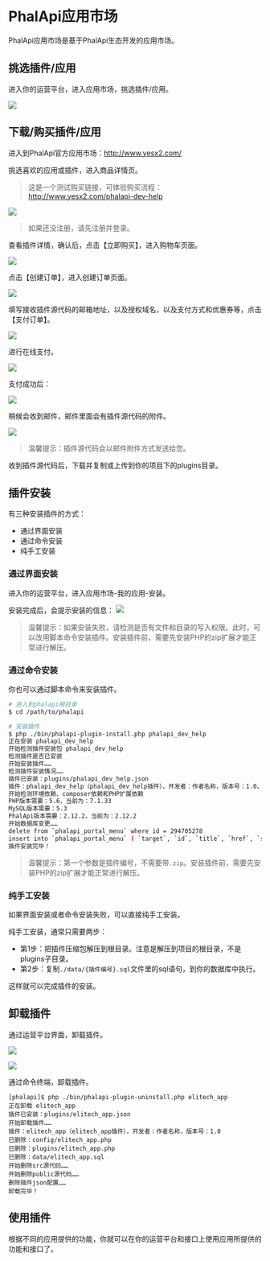 # PhalApi应用市场

PhalApi应用市场是基于PhalApi生态开发的应用市场。

## 挑选插件/应用

进入你的运营平台，进入应用市场，挑选插件/应用。

![](http://cdn7.okayapi.com/yesyesapi_20200312123139_653dc13fa6c6809ccbb80551d756f671.png)

## 下载/购买插件/应用

进入到PhalApi官方应用市场：http://www.yesx2.com/  

挑选喜欢的应用或插件，进入商品详情页。  

> 这是一个测试购买链接，可体验购买流程：http://www.yesx2.com/phalapi-dev-help  

![](http://cdn7.okayapi.com/yesyesapi_20200315205126_f060ced58f3fb5fb8566d3096c565b04.jpg)  

> 如果还没注册，请先注册并登录。  

查看插件详情，确认后，点击【立即购买】，进入购物车页面。  

![](http://cdn7.okayapi.com/yesyesapi_20200315205302_b5060b368cb6860167e8ef5d2d1c718b.png)

点击【创建订单】，进入创建订单页面。  

![](http://cdn7.okayapi.com/yesyesapi_20200315205502_ba1c5bd2220a64d8e7a446922c2e628a.png)  

填写接收插件源代码的邮箱地址，以及授权域名，以及支付方式和优惠券等，点击【支付订单】。  

![](http://cdn7.okayapi.com/yesyesapi_20200315205502_ba1c5bd2220a64d8e7a446922c2e628a.png)  

进行在线支付。  

![](http://cdn7.okayapi.com/yesyesapi_20200315210008_e8ec59c664ff335e53820d0d080fb55e.jpg)

支付成功后：  

![](http://cdn7.okayapi.com/yesyesapi_20200315210458_47d11cff8ddce7484944d62d0e257be8.png)

稍候会收到邮件，邮件里面会有插件源代码的附件。    

![](http://cdn7.okayapi.com/yesyesapi_20200315205738_330fee099f763b50249da42c3a7a512d.png)

> 温馨提示：插件源代码会以邮件附件方式发送给您。  

收到插件源代码后，下载并复制或上传到你的项目下的plugins目录。  


## 插件安装

有三种安装插件的方式：  
 + 通过界面安装
 + 通过命令安装
 + 纯手工安装

### 通过界面安装

进入你的运营平台，进入应用市场-我的应用-安装。

安装完成后，会提示安装的信息：
![](http://cdn7.okayapi.com/yesyesapi_20200312122828_01b3e0ed1ee29e80c95a7b635a9c18e7.png)

> 温馨提示：如果安装失败，请检测是否有文件和目录的写入权限。此时，可以改用脚本命令安装插件。安装插件前，需要先安装PHP的zip扩展才能正常进行解压。

### 通过命令安装

你也可以通过脚本命令来安装插件。 

```bash
# 进入到phalapi根目录
$ cd /path/to/phalapi

# 安装插件
$ php ./bin/phalapi-plugin-install.php phalapi_dev_help
正在安装 phalapi_dev_help
开始检测插件安装包 phalapi_dev_help
检测插件是否已安装
开始安装插件……
检测插件安装情况……
插件已安装：plugins/phalapi_dev_help.json
插件：phalapi_dev_help（phalapi_dev_help插件），开发者：作者名称，版本号：1.0，安装完成！
开始检测环境依赖、composer依赖和PHP扩展依赖
PHP版本需要：5.6，当前为：7.1.33
MySQL版本需要：5.3
PhalApi版本需要：2.12.2，当前为：2.12.2
开始数据库变更……
delete from `phalapi_portal_menu` where id = 294705278
insert into `phalapi_portal_menu` ( `target`, `id`, `title`, `href`, `sort_num`, `parent_id`, `icon`) values ( '_self', '294705278', 'phalapi_dev_help插件', 'page/phalapi_dev_help/index.html', '9999', '1', 'fa fa-list-alt')
插件安装完毕！
```

> 温馨提示：第一个参数是插件编号，不需要带```.zip```。安装插件前，需要先安装PHP的zip扩展才能正常进行解压。


### 纯手工安装

如果界面安装或者命令安装失败，可以直接纯手工安装。  

纯手工安装，通常只需要两步：  
 + 第1步：把插件压缩包解压到根目录。注意是解压到项目的根目录，不是plugins子目录。
 + 第2步：复制```./data/{插件编号}.sql```文件里的sql语句，到你的数据库中执行。  

这样就可以完成插件的安装。  

## 卸载插件

通过运营平台界面，卸载插件。  

![](http://cdn7.okayapi.com/yesyesapi_20200326152522_2506ce43968d3195eae24c3896c80551.png)    

![](http://cdn7.okayapi.com/yesyesapi_20200326152402_0a617958bb371af6fa3b12bb80c29a67.png)  

通过命令终端，卸载插件。  

```
[phalapi]$ php ./bin/phalapi-plugin-uninstall.php elitech_app
正在卸载 elitech_app
插件已安装：plugins/elitech_app.json
开始卸载插件……
插件：elitech_app（elitech_app插件），开发者：作者名称，版本号：1.0
已删除：config/elitech_app.php
已删除：plugins/elitech_app.php
已删除：data/elitech_app.sql
开始删除src源代码……
开始删除public源代码……
删除插件json配置……
卸载完毕！
```
## 使用插件

根据不同的应用提供的功能，你就可以在你的运营平台和接口上使用应用所提供的功能和接口了。



